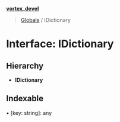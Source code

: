 **[vortex_devel](../README.md)**

> [Globals](../globals.md) / IDictionary

# Interface: IDictionary

## Hierarchy

* **IDictionary**

## Indexable

▪ [key: string]: any
